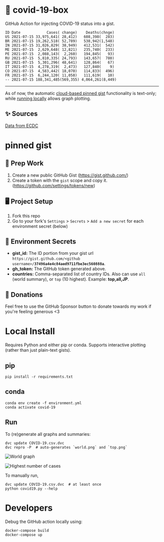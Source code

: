 # 🏥 covid-19-box

GitHub Action for injecting COVID-19 status into a gist.

```
ID Date            Cases( change)    Deaths(chnge)
US 2021-07-15 33,975,641( 28,412)   608,398(  283)
BR 2021-07-15 19,262,518( 52,789)   538,942(1,548)
IN 2021-07-15 31,026,829( 38,949)   412,531(  542)
ME 2021-07-15  2,629,648( 12,821)   235,740(  233)
PE 2021-07-15  2,088,143(  2,260)   194,845(   93)
RU 2021-07-15  5,810,335( 24,793)   143,657(  780)
GB 2021-07-15  5,301,296( 48,641)   128,864(   67)
IT 2021-07-15  4,278,319(  2,473)   127,840(    9)
CO 2021-07-15  4,583,442( 18,070)   114,833(  496)
FR 2021-07-15  6,244,120( 11,058)   111,619(   10)
-- 2021-07-15 188,341,485(569,355) 4,064,261(8,449)
```

---

As of now, the automatic [cloud-based pinned gist](#pinned-gist) functionality is text-only;
while [running locally](#local-install) allows graph plotting.

## ✨ Sources

[Data from ECDC](https://www.ecdc.europa.eu/en/publications-data/download-todays-data-geographic-distribution-covid-19-cases-worldwide)

# pinned gist

## 🎒 Prep Work
1. Create a new public GitHub Gist (https://gist.github.com/)
1. Create a token with the `gist` scope and copy it. (https://github.com/settings/tokens/new)

## 🖥 Project Setup
1. Fork this repo
1. Go to your fork's `Settings` > `Secrets` > `Add a new secret` for each environment secret (below)

## 🤫 Environment Secrets
- **gist_id:** The ID portion from your gist url `https://gist.github.com/<github username>/`**`37496a4e4c84aed9711fbe3ec560888a`**.
- **gh_token:** The GitHub token generated above.
- **countries:** Comma-separated list of country IDs. Also can use `all` (world summary), or `top` (10 highest). Example: **top,all,JP**.

## 💸 Donations

Feel free to use the GitHub Sponsor button to donate towards my work if you're feeling generous <3

# Local Install

Requires Python and either pip or conda. Supports interactive plotting (rather than just plain-text gists).

## pip

```
pip install -r requirements.txt
```

## conda

```
conda env create -f environment.yml
conda activate covid-19
```

## Run

To (re)generate all graphs and summaries:

```
dvc update COVID-19.csv.dvc
dvc repro -P  # auto-generates `world.png` and `top.png`
```

![World graph](world.png)

![Highest number of cases](top.png)

To manually run,

```
dvc update COVID-19.csv.dvc  # at least once
python covid19.py --help
```

# Developers

Debug the GitHub action locally using:

```
docker-compose build
docker-compose up
```
